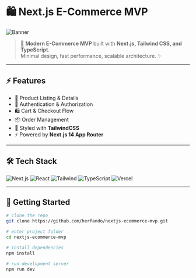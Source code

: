 # 🛍️ Next.js E-Commerce MVP

![Banner](https://media.giphy.com/media/v1.Y2lkPTc5MGI3NjExM2FzM2hxYjU4M2Y0MzZsMGV2bmJrNndjcDJjaGZsY2NzaXdyY3B6ZCZlcD12MV9naWZzX3NlYXJjaCZjdD1n/Yl5VGsYVQJPy3gnTjz/giphy.gif)

> 🚀 **Modern E-Commerce MVP** built with **Next.js, Tailwind CSS, and TypeScript**.  
> Minimal design, fast performance, scalable architecture. ✨

---

## ⚡ Features
- 🛒 Product Listing & Details  
- 🔐 Authentication & Authorization  
- 🛍️ Cart & Checkout Flow  
- 📦 Order Management  
- 🎨 Styled with **TailwindCSS**  
- ⚡ Powered by **Next.js 14 App Router**  

---

## 🛠️ Tech Stack

![Next.js](https://img.shields.io/badge/Next.js-000?style=for-the-badge&logo=next.js&logoColor=white)
![React](https://img.shields.io/badge/React-20232a?style=for-the-badge&logo=react&logoColor=61dafb)
![Tailwind](https://img.shields.io/badge/Tailwind_CSS-38b2ac?style=for-the-badge&logo=tailwind-css&logoColor=white)
![TypeScript](https://img.shields.io/badge/TypeScript-3178c6?style=for-the-badge&logo=typescript&logoColor=white)
![Vercel](https://img.shields.io/badge/Vercel-000000?style=for-the-badge&logo=vercel&logoColor=white)

---

## 🚀 Getting Started

```bash
# clone the repo
git clone https://github.com/herfando/nextjs-ecommerce-mvp.git

# enter project folder
cd nextjs-ecommerce-mvp

# install dependencies
npm install

# run development server
npm run dev
